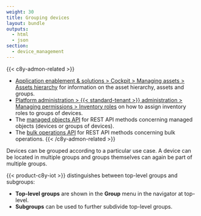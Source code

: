 ```yaml
---
weight: 30
title: Grouping devices
layout: bundle
outputs:
  - html
  - json
section:
  - device_management
---
```


{{< c8y-admon-related >}}
* [Application enablement & solutions > Cockpit > Managing assets > Assets hierarchy](/cockpit/managing-assets/#asset-hierarchy) for information on the asset hierarchy, assets and groups.
* [Platform administration > {{< standard-tenant >}} administration > Managing permissions > Inventory roles](/standard-tenant/managing-permissions/#inventory-roles) on how to assign inventory roles to groups of devices.
* The [managed objects API](https://cumulocity.com/api/core/#tag/Managed-objects) for REST API methods concerning managed objects (devices or groups of devices).
* The [bulk operations API](https://cumulocity.com/api/core/#tag/Bulk-operations) for REST API methods concerning bulk operations.
{{< /c8y-admon-related >}}

Devices can be grouped according to a particular use case. A device can be located in multiple groups and groups themselves can again be part of multiple groups.

{{< product-c8y-iot >}} distinguishes between top-level groups and subgroups:

* **Top-level groups** are shown in the **Group** menu in the navigator at top-level.
* **Subgroups** can be used to further subdivide top-level groups.
